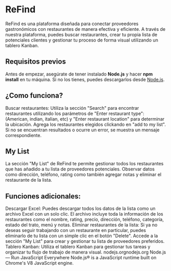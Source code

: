 # ReFind
ReFind es una plataforma diseñada para conectar proveedores gastronómicos con restaurantes de manera efectiva y eficiente. A través de nuestra plataforma, puedes buscar restaurantes, crear tu propia lista de potenciales clientes y gestionar tu proceso de forma visual utilizando un tablero Kanban.
## Requisitos previos
Antes de empezar, asegúrate de tener instalado **Node.js** y hacer **npm install** en tu máquina. Si no los tienes, puedes descargarlos desde [Node.js](https://nodejs.org/).
## ¿Como funciona?
Buscar restaurantes: Utiliza la sección "Search" para encontrar restaurantes utilizando los parámetros de "Enter restaurant type":
 (American, indian, italian, etc) y "Enter restaurant location" para determinar la ubicación. Agrega los restaurantes elegidos clickando en "add to my list".
Si no se encuentran resultados o ocurre un error, se muestra un mensaje correspondiente.
## My List
La sección "My List" de ReFind te permite gestionar todos los restaurantes que has añadido a tu lista de proveedores potenciales. Observar datos como dirección, teléfono, rating como también agregar notas y eliminar el restaurante de la lista.
## Funciones adicionales:
Descargar Excel: Puedes descargar todos los datos de la lista como un archivo Excel con un solo clic. El archivo incluye toda la información de los restaurantes como el nombre, rating, precio, dirección, teléfono, categoría, estado del trato, menú y notas.
Eliminar restaurantes de la lista: Si ya no deseas seguir trabajando con un restaurante en particular, puedes eliminarlo de tu lista con un simple clic en el botón "Delete".
 Accede a la sección "My List" para crear y gestionar tu lista de proveedores preferidos.
Tablero Kanban: Utiliza el tablero Kanban para gestionar tus tareas y organizar tu flujo de trabajo de manera visual.
nodejs.orgnodejs.org
Node.js — Run JavaScript Everywhere
Node.js® is a JavaScript runtime built on Chrome's V8 JavaScript engine.
